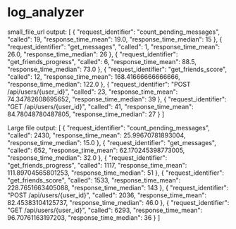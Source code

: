 # log_analyzer

small_file_url output:
[
    {
        "request_identifier": "count_pending_messages",
        "called": 19,
        "response_time_mean": 19.0,
        "response_time_median": 15
    },
    {
        "request_identifier": "get_messages",
        "called": 1,
        "response_time_mean": 26.0,
        "response_time_median": 26
    },
    {
        "request_identifier": "get_friends_progress",
        "called": 6,
        "response_time_mean": 88.5,
        "response_time_median": 73.0
    },
    {
        "request_identifier": "get_friends_score",
        "called": 12,
        "response_time_mean": 168.41666666666666,
        "response_time_median": 122.0
    },
    {
        "request_identifier": "POST /api/users/{user_id}",
        "called": 23,
        "response_time_mean": 74.34782608695652,
        "response_time_median": 39
    },
    {
        "request_identifier": "GET /api/users/{user_id}",
        "called": 41,
        "response_time_mean": 84.78048780487805,
        "response_time_median": 27
    }
]

Large file output:
[
    {
        "request_identifier": "count_pending_messages",
        "called": 2430,
        "response_time_mean": 25.99670781893004,
        "response_time_median": 15.0
    },
    {
        "request_identifier": "get_messages",
        "called": 652,
        "response_time_mean": 62.170245398773005,
        "response_time_median": 32.0
    },
    {
        "request_identifier": "get_friends_progress",
        "called": 1117,
        "response_time_mean": 111.89704565801253,
        "response_time_median": 51
    },
    {
        "request_identifier": "get_friends_score",
        "called": 1533,
        "response_time_mean": 228.7651663405088,
        "response_time_median": 143
    },
    {
        "request_identifier": "POST /api/users/{user_id}",
        "called": 2036,
        "response_time_mean": 82.45383104125737,
        "response_time_median": 46.0
    },
    {
        "request_identifier": "GET /api/users/{user_id}",
        "called": 6293,
        "response_time_mean": 96.70761163197203,
        "response_time_median": 36
    }
]